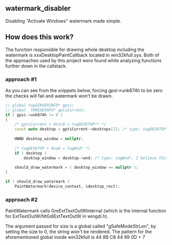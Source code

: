 ## watermark_disabler
Disabling "Activate Windows" watermark made simple.

## How does this work?
The function responsible for drawing whole desktop including the watermark is xxxDesktopPaintCallback located in win32kfull.sys.
Both of the approaches used by this project were found while analyzing functions further down in the callstack.

### approach #1
As you can see from the snippets below, forcing gpsi->unk874h to be zero the checks will fail and watermark won't be drawn.
```cpp
// global tagSERVERINFO* gpsi;
// global _THREADINFO* gptiCurrent;
if ( gpsi->unk874h != 0 )
{
	/* gptiCurrent + 0x1c0 = tagDESKTOP** */
	const auto desktop = gptiCurrent->desktops[1]; /* type: tagDESKTOP**, this is checked if it's grpdeskLogon, which is a global pointer to the lock screen */
	
	HWND desktop_window = nullptr;
	
	/* tagDESKTOP + 0xa8 = tagWnd* */
	if ( desktop )
		desktop_window = desktop->wnd; /* type: tagWnd*, I believe this is a pointer to the lock window? */
	
	should_draw_watermark = ( desktop_window == nullptr );
}

if ( should_draw_watermark )
	PaintWatermark(device_context, &desktop_rect);
```

### approach #2
PaintWatermark calls GreExtTextOutWInternal (which is the internal function for ExtTextOutW/NtGdiExtTextOutW in wingdi.h). 

The argument passed for size is a global called "gSafeModeStrLen", by setting the size to 0, the string won't be rendered. The pattern for the aforementioned global inside win32kfull is 44 8B C8 44 89 0D + 7
